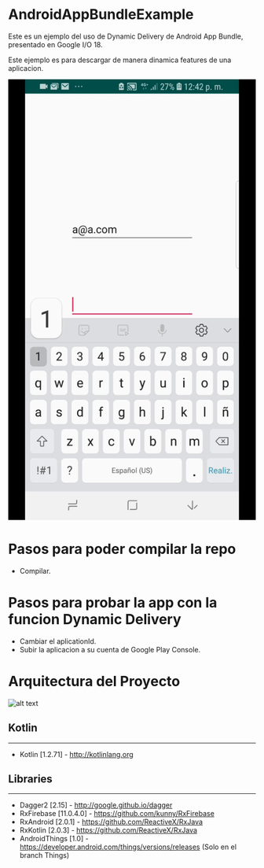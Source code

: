 # AndroidAppBundleExample 

Este es un ejemplo del uso de Dynamic Delivery de Android App Bundle, presentado en Google I/O 18.

Este ejemplo es para descargar de manera dinamica features de una aplicacion.

![](images/app.gif)

# Pasos para poder compilar la repo
* Compilar.

# Pasos para probar la app con la funcion Dynamic Delivery
* Cambiar el aplicationId.
* Subir la aplicacion a su cuenta de Google Play Console.


# Arquitectura del Proyecto
 ![alt text](https://i.imgur.com/CF7YKcw.jpg)

## Kotlin
---
 * Kotlin [1.2.71] - http://kotlinlang.org
 
 ## Libraries
---
 * Dagger2 [2.15] - http://google.github.io/dagger
 * RxFirebase [11.0.4.0] - https://github.com/kunny/RxFirebase
 * RxAndroid [2.0.1] - https://github.com/ReactiveX/RxJava
 * RxKotlin [2.0.3] - https://github.com/ReactiveX/RxJava
 * AndroidThings [1.0] - https://developer.android.com/things/versions/releases (Solo en el branch Things)
 
